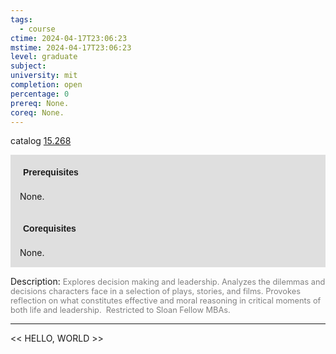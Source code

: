 ```yaml
---
tags:
  - course
ctime: 2024-04-17T23:06:23
mstime: 2024-04-17T23:06:23
level: graduate
subject: 
university: mit
completion: open
percentage: 0
prereq: None.
coreq: None.
---
```


catalog [15.268](http://student.mit.edu/catalog/m15a.html#15.268)

<span style="display: block; padding: 15px; background-color: rgb(100, 100, 100, 0.2);"><font id="m_prereq1052_0" style="display: block; font-family: Arial, sans-serif; font-weight: bold; padding: 5px">Prerequisites</font><br><span id="prereq1052_0">None.</span></span>
<span style="display: block; padding: 15px; background-color: rgb(100, 100, 100, 0.2);"><font id="m_coreq1052_0" style="display: block; font-family: Arial, sans-serif; font-weight: bold; padding: 5px">Corequisites</font><br><span id="coreq1052_0">None.</span></span>

<font style="">Description:</font>
<font style="color: grey; font-size: 0.8rem;">Explores decision making and leadership. Analyzes the dilemmas and decisions characters face in a selection of plays, stories, and films. Provokes reflection on what constitutes effective and moral reasoning in critical moments of both life and leadership.  Restricted to Sloan Fellow MBAs.</font>



---

<< HELLO, WORLD >>
